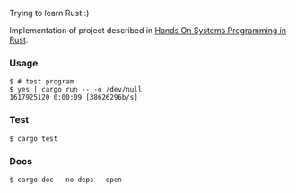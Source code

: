 Trying to learn Rust :)

Implementation of project described in [Hands On Systems Programming in Rust](https://learning.oreilly.com/videos/hands-on-systems-programming/9781838822132/).

### Usage
```shell
$ # test program
$ yes | cargo run -- -o /dev/null
1617925120 0:00:09 [38626296b/s]
```

### Test
```shell
$ cargo test
```

### Docs
```shell
$ cargo doc --no-deps --open
```

